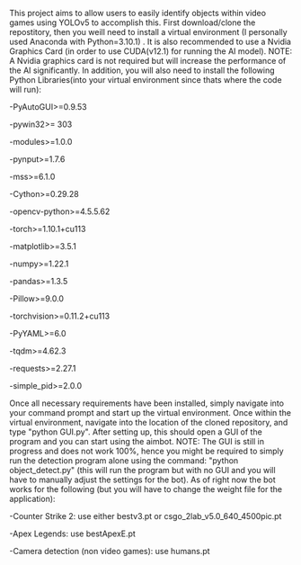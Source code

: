 This project aims to allow users to easily identify objects within video games using YOLOv5 to accomplish this. First download/clone the repostitory, then you weill need to install a virtual environment (I personally used Anaconda with Python=3.10.1) .
It is also recommended to use a Nvidia Graphics Card (in order to use CUDA(v12.1) for running the AI model). NOTE: A Nvidia graphics card is not required but will increase the performance of the AI significantly. 
In addition, you will also need to install the following Python Libraries(into your virtual environment since thats where the code will run):

-PyAutoGUI>=0.9.53

-pywin32>= 303

-modules>=1.0.0

-pynput>=1.7.6

-mss>=6.1.0

-Cython>=0.29.28

-opencv-python>=4.5.5.62

-torch>=1.10.1+cu113

-matplotlib>=3.5.1

-numpy>=1.22.1

-pandas>=1.3.5

-Pillow>=9.0.0

-torchvision>=0.11.2+cu113

-PyYAML>=6.0

-tqdm>=4.62.3

-requests>=2.27.1

-simple_pid>=2.0.0

Once all necessary requirements have been installed, simply navigate into your command prompt and start up the virtual environment. Once within the virtual environment, navigate into 
the location of the cloned repository, and type "python GUI.py". After setting up, this should open a GUI of the program and you can start using the aimbot. NOTE: The GUI is still in progress and does
not work 100%, hence you might be required to simply run the detection program alone using the command: "python object_detect.py" (this will run the program but with no GUI and you will have to manually 
adjust the settings for the bot). 
As of right now the bot works for the following (but you will have to change the weight file for the application):

-Counter Strike 2: use either bestv3.pt or csgo_2lab_v5.0_640_4500pic.pt

-Apex Legends: use bestApexE.pt

-Camera detection (non video games): use humans.pt

